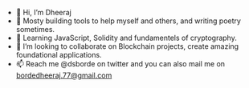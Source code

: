 - 👋 Hi, I’m Dheeraj
- 👀 Mosty building tools to help myself and others, and writing poetry sometimes.
- 🌱 Learning JavaScript, Solidity and fundamentels of cryptography.
- 💞️ I’m looking to collaborate on Blockchain projects, create amazing foundational applications.
- 📫 Reach me @dsborde on twitter and you can also mail me on bordedheeraj.77@gmail.com

<!---
github-Dheeraj/github-Dheeraj is a ✨ special ✨ repository because its `README.md` (this file) appears on your GitHub profile.
You can click the Preview link to take a look at your changes.
--->
